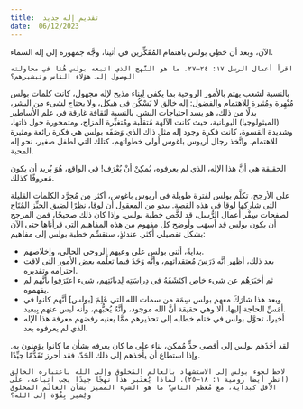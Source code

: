 ```yaml
---
title:  تقديم إله جديد
date:  06/12/2023
---
```


الآن، وبعد أن حَظِي بولس باهتمام المُفَكِّرين في أثينا، وجَّه جمهوره إلى إله السماء.

`اقرأ أعمال الرسل ١٧: ٢٤–٢٧. ما هو النَّهج الذي اتبعه بولس هُنا في محاولته الوصول إلى هؤلاء الناس وتبشيرهم؟`

بالنسبة لشعب يهتم بالأمور الروحية بما يكفي لِبناء مذبح لإله مجهول، كانت كلمات بولس مُبْهِرة ومُثيرة للاهتمام والفضول: إله خالق لا يَسْكُن في هيكل، ولا يحتاج لشيء من البشر، بدلًا من ذلك، هو يسد احتياجات البشر. بالنسبة لثقافة غارقة في علم الأساطير (الميثولوجيا) اليونانية، حيث كانت الآلهة مُتقلِّبة ومُتغيِّرة المزاج، ومتمحورة حول ذاتها، وشديدة القسوة، كانت فكرة وجود إله مثل ذاك الذي وَصَفَه بولس هي فكرة رائعة ومثيرة للاهتمام. واتَّخذ رجال أريوس باغوس أولى خطواتهم، كتلك التي لطفل صغير، نحو إله المحبة.

الحقيقة هي أنَّ هذا الإله، الذي لم يعرفوه، يُمكِنْ أنْ يُعْرَف! في الواقع، هُوَ يُريد أن يكون مَعروفًا كذلك.

على الأرجح، تكلَّم بولس لفترة طويلة في أريوس باغوس، أكثر مِن مُجرَّد الكلمات القليلة التي شاركها لوقا في هذه القصة. يبدو من المعقول أن لوقا، نظرًا لضيق الحيِّز المُتَاح لصفحات سِفْر أعمال الرُّسل، قد لخَّص خطبة بولس. وإذا كان ذلك صحيحًا، فمن المرجح أن يكون بولس قد أسهَب وأوضح كل مفهوم من هذه المفاهيم التي قرأناها حتى الآن بشكل تفصيلي أكثر. عندئذٍ، سنقسِّم خطبة بولس إلى مفاهيم:

- بدايةً، أثنى بولس على وعيهم الروحي الحالي، وإخلاصهم.
- بعد ذلك، أظهر أنَّه دَرَسَ مُعتقداتهم، وأنَّه وَجَدَ فيما تعلَّمه بعض الأمور التي لاقت احترامه وتقديره.
- ثم أخبَرَهُم عن شيء خاص اكتَشَفَهُ في دِراسَتِه لِديانَتِهم، شيء اعتَرَفوا بأنَّهم لم يفهموه.
- وبعد هذا شارَكَ معهم بولس سِمَة من سمات الله التي عَلِمَ [بولس] أنَّهم كانوا في أمَسِّ الحاجة إليها، ألا وهي حقيقة أنَّ الله موجود، وأنَّهُ يُحبُّهم، وأنه ليس عنهم بِبعيد.
- أخيرا، تحوَّل بولس في ختام خطابه إلى تحذيرهم ممَّا يعنيه رفضهم معرفة هذا الإله الذي لم يعرفوه بعد.

لقد أخَذَهم بولس إلى أقصى حدٍّ مُمكن، بناء على ما كان يعرفه بشأن ما كانوا يؤمنون به. وإذا استطاع أن يأخذهم إلى ذلك الحَدّ، فقد أحرز تَقَدُّمًا جيِّدًا.

`لاحظ لجوء بولس إلى الاستشهاد بالعالم المَخلوق وإلى الله باعتباره الخالِق (انظر أيضا رومية ١: ١٨–٢٥). لماذا يُعتَبر هذا نهجًا جيدًا يجب اتباعه، على الأقل كبداية، مع مُعظم الناس؟ ما هو الشيء المميز بشأن العالَم المخلوق ويُشير بِقُوَّة إلى الله؟`